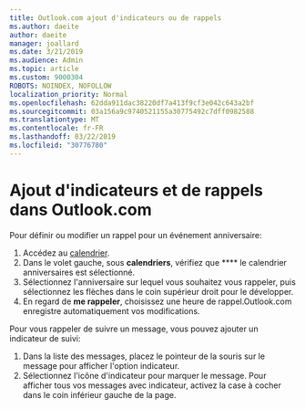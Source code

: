 ```yaml
---
title: Outlook.com ajout d'indicateurs ou de rappels
ms.author: daeite
author: daeite
manager: joallard
ms.date: 3/21/2019
ms.audience: Admin
ms.topic: article
ms.custom: 9000304
ROBOTS: NOINDEX, NOFOLLOW
localization_priority: Normal
ms.openlocfilehash: 62dda911dac38220df7a413f9cf3e042c643a2bf
ms.sourcegitcommit: 03a156a9c9740521155a30775492c7dff0982588
ms.translationtype: MT
ms.contentlocale: fr-FR
ms.lasthandoff: 03/22/2019
ms.locfileid: "30776780"
---
```

# <a name="adding-flags-and-reminders-in-outlookcom"></a>Ajout d'indicateurs et de rappels dans Outlook.com

Pour définir ou modifier un rappel pour un événement anniversaire:

1. Accédez au [calendrier](https://outlook.live.com/calendar/).
1. Dans le volet gauche, sous **calendriers**, vérifiez que **** le calendrier anniversaires est sélectionné.
1. Sélectionnez l'anniversaire sur lequel vous souhaitez vous rappeler, puis sélectionnez les flèches dans le coin supérieur droit pour le développer.
1. En regard de **me rappeler**, choisissez une heure de rappel.Outlook.com enregistre automatiquement vos modifications.

Pour vous rappeler de suivre un message, vous pouvez ajouter un indicateur de suivi:

1. Dans la liste des messages, placez le pointeur de la souris sur le message pour afficher l'option indicateur.
1. Sélectionnez l'icône d'indicateur pour marquer le message. Pour afficher tous vos messages avec indicateur, activez la case à cocher dans le coin inférieur gauche de la page.